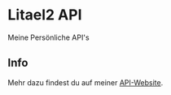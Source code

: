 # Litael2 API

Meine Persönliche API's

## Info
Mehr dazu findest du auf meiner [API-Website](https://api.litael2.ch).
